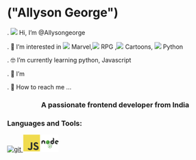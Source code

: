 # ("Allyson George")
. <img src="https://i.gifer.com/origin/db/dbd2a4e8f3228a3d2d01e9b3ad180543_w200.gif" width="24px"> Hi, I’m @Allysongeorge 

. 📎 I’m interested in  <img src="https://25.media.tumblr.com/022659e719b7af722c8fd9f0f6348547/tumblr_n11ui8BhNU1r8bj4ko1_500.gif" width="30px"> Marvel,<img src="https://media4.giphy.com/media/CWcebXJhflE64/200w.gif?cid=6c09b952jqqh2tpqzcf5i1s1fjwoxk4lrcj6b6r7nw2xyh2e&ep=v1_gifs_search&rid=200w.gif&ct=g" width="30px"> RPG ,<img src="https://24.media.tumblr.com/82de22713b2a1aabb887022dfe9f9c2f/tumblr_mh8yl4ojtP1rrsa2po1_500.gif" width="40px"> Cartoons, <img src="https://media1.giphy.com/media/KAq5w47R9rmTuvWOWa/giphy.gif?cid=6c09b952anp64irjw7zmbxcfhm3aspuzvb218ubool2jkn5y&ep=v1_internal_gif_by_id&rid=giphy.gif&ct=g" width="30px"> Python

. 🤓 I’m currently learning python, Javascript  

. 🗿 I’m 

. 🩻 How to reach me ...


<h3 align="center">A passionate frontend developer from India</h3>


<p align="left">
</p>

<h3 align="left">Languages and Tools:</h3>
<p align="left"> <a href="https://git-scm.com/" target="_blank" rel="noreferrer"> <img src="https://www.vectorlogo.zone/logos/git-scm/git-scm-icon.svg" alt="git" width="40" height="40"/> </a>  
  <img src="https://raw.githubusercontent.com/devicons/devicon/master/icons/javascript/javascript-original.svg" alt="javascript" width="40" height="40"/> </a> 
  <img src="https://raw.githubusercontent.com/devicons/devicon/master/icons/nodejs/nodejs-original-wordmark.svg" alt="nodejs" width="40" height="40"/> </a> </p>


<!---
Allysongeorge/Allysongeorge is a ✨ special ✨ repository because its `README.md` (this file) appears on your GitHub profile.
You can click the Preview link to take a look at your changes.

<a href="" -> Esse só é mudar o link

--->
